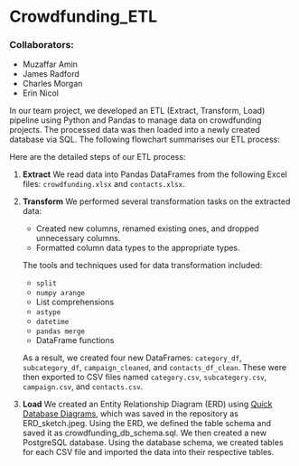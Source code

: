 # Crowdfunding_ETL

### Collaborators:
- Muzaffar Amin
- James Radford
- Charles Morgan
- Erin Nicol

In our team project, we developed an ETL (Extract, Transform, Load) pipeline using Python and Pandas to manage data on crowdfunding projects. The processed data was then loaded into a newly created database via SQL. The following flowchart summarises our ETL process:

Here are the detailed steps of our ETL process:

1. **Extract**
   We read data into Pandas DataFrames from the following Excel files: `crowdfunding.xlsx` and `contacts.xlsx`.

2. **Transform**
   We performed several transformation tasks on the extracted data:
   - Created new columns, renamed existing ones, and dropped unnecessary columns.
   - Formatted column data types to the appropriate types.
   
   The tools and techniques used for data transformation included:
   - `split`
   - `numpy arange`
   - List comprehensions
   - `astype`
   - `datetime`
   - `pandas merge`
   - DataFrame functions

   As a result, we created four new DataFrames: `category_df`, `subcategory_df`, `campaign_cleaned`, and `contacts_df_clean`. These were then exported to CSV files named `category.csv`, `subcategory.csv`, `campaign.csv`, and `contacts.csv`.
3. **Load**
We created an Entity Relationship Diagram (ERD) using [Quick Database Diagrams](https://www.quickdatabasediagrams.com/), which was saved in the repository as ERD_sketch.jpeg. Using the ERD, we defined the table schema and saved it as crowdfunding_db_schema.sql.
We then created a new PostgreSQL database. Using the database schema, we created tables for each CSV file and imported the data into their respective tables.


